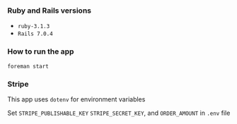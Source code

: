 ### Ruby and Rails versions

* `ruby-3.1.3`
* `Rails 7.0.4`

### How to run the app

```
foreman start
```

### Stripe

This app uses `dotenv` for environment variables

Set `STRIPE_PUBLISHABLE_KEY` `STRIPE_SECRET_KEY`, and `ORDER_AMOUNT` in `.env` file



